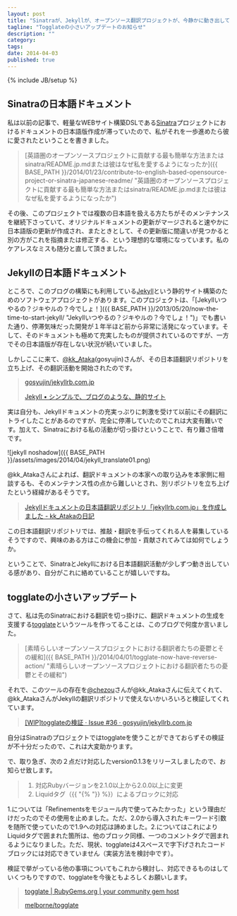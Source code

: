 ```yaml
---
layout: post
title: "Sinatraが、Jekyllが、オープンソース翻訳プロジェクトが、今静かに動き出している"
tagline: "Togglateの小さいアップデートのお知らせ"
description: ""
category: 
tags: 
date: 2014-04-03
published: true
---
```

{% include JB/setup %}

## Sinatraの日本語ドキュメント

私は以前の記事で、軽量なWEBサイト構築DSLである[Sinatra](http://www.sinatrarb.com/ "Sinatra")プロジェクトにおけるドキュメントの日本語版作成が滞っていたので、私がそれを一歩進めたら彼に愛されたということを書きました。

> [英語圏のオープンソースプロジェクトに貢献する最も簡単な方法またはsinatra/README.jp.mdまたは彼はなぜ私を愛するようになったか]({{ BASE_PATH }}/2014/01/23/contribute-to-english-based-opensource-project-or-sinatra-japanese-readme/ "英語圏のオープンソースプロジェクトに貢献する最も簡単な方法またはsinatra/README.jp.mdまたは彼はなぜ私を愛するようになったか")

その後、このプロジェクトでは複数の日本語を扱える方たちがそのメンテナンスを継続下さっていて、オリジナルドキュメントの更新がマージされると速やかに日本語版の更新が作成され、またときとして、その更新版に間違いが見つかると別の方がこれを指摘または修正する、という理想的な環境になっています。私のケアレスなミスも随分と直して頂きました。

## Jekyllの日本語ドキュメント

ところで、このブログの構築にも利用している[Jekyll](http://jekyllrb.com/ "Jekyll")という静的サイト構築のためのソフトウェアプロジェクトがあります。このプロジェクトは、「[Jekyllいつやるの？ジキやルの？今でしょ！]({{ BASE_PATH }}/2013/05/20/now-the-time-to-start-jekyll/ "Jekyllいつやるの？ジキやルの？今でしょ！")」でも書いた通り、停滞気味だった開発が１年半ほど前から非常に活発になっています。そして、そのドキュメントも極めて充実したものが提供されているのですが、一方でその日本語版が存在しない状況が続いていました。

しかしここに来て、[@kk_Ataka](https://twitter.com/kk_Ataka "ごしゅじん (kk_Ataka) on Twitter")(gosyujin)さんが、その日本語翻訳リポジトリを立ち上げ、その翻訳活動を開始されたのです。

> [gosyujin/jekyllrb.com.jp](https://github.com/gosyujin/jekyllrb.com.jp "gosyujin/jekyllrb.com.jp")
> 
> [Jekyll • シンプルで、ブログのような、静的サイト](http://gosyujin.github.io/jekyllrb.com.jp/ "Jekyll • シンプルで、ブログのような、静的サイト")

実は自分も、Jekyllドキュメントの充実っぷりに刺激を受けて以前にその翻訳にトライしたことがあるのですが、完全に停滞していたのでこれは大変有難いです。加えて、Sinatraにおける私の活動が切っ掛けということで、有り難さ倍増です。

![jekyll noshadow]({{ BASE_PATH }}/assets/images/2014/04/jekyll_translate01.png)

@kk_Atakaさんによれば、翻訳ドキュメントの本家への取り込みを本家側に相談するも、そのメンテナンス性の点から難しいとされ、別リポジトリを立ち上げたという経緯があるそうです。

> [Jekyllドキュメントの日本語翻訳リポジトリ「jekyllrb.com.jp」を作成しました - kk_Atakaの日記](http://d.hatena.ne.jp/kk_Ataka/20140314/1394723421 "Jekyllドキュメントの日本語翻訳リポジトリ「jekyllrb.com.jp」を作成しました - kk_Atakaの日記")

この日本語翻訳リポジトリでは、推敲・翻訳を手伝ってくれる人を募集しているそうですので、興味のある方はこの機会に参加・貢献されてみては如何でしょうか。

ということで、SinatraとJekyllにおける日本語翻訳活動が少しずつ動き出している感があり、自分がこれに絡めていることが嬉しいですね。

## togglateの小さいアップデート

さて、私は先のSinatraにおける翻訳を切っ掛けに、翻訳ドキュメントの生成を支援する[togglate](https://rubygems.org/gems/togglate "togglate")というツールを作ってることは、このブログで何度か言いました。

> [素晴らしいオープンソースプロジェクトにおける翻訳者たちの憂鬱とその緩和]({{ BASE_PATH }}/2014/04/01/togglate-now-have-reverse-action/ "素晴らしいオープンソースプロジェクトにおける翻訳者たちの憂鬱とその緩和")

それで、このツールの存在を[@chezou](https://twitter.com/chezou "chezou (chezou) on Twitter")さんが@kk_Atakaさんに伝えてくれて、@kk_AtakaさんがJekyllの翻訳リポジトリで使えないかいろいろと検証してくれています。

> [[WIP]togglateの検証 · Issue #36 · gosyujin/jekyllrb.com.jp](https://github.com/gosyujin/jekyllrb.com.jp/issues/36 "[WIP]togglateの検証 · Issue #36 · gosyujin/jekyllrb.com.jp")

自分はSinatraのプロジェクトではtogglateを使うことができておらずその検証が不十分だったので、これは大変助かります。

で、取り急ぎ、次の２点だけ対応したversion0.1.3をリリースしましたので、お知らせ致します。

> 1. 対応Rubyバージョンを2.1.0以上から2.0.0以上に変更
> 2. Liquidタグ（{{ "{%  "}} %}）によるブロックに対応

1.については「Refinementsをモジュール内で使ってみたかった」という理由だけだったのでその使用を止めました。ただ、2.0から導入されたキーワード引数を随所で使っていたので1.9への対応は諦めました。2.についてはこれによりLiquidタグで囲まれた箇所は、他のブロック同様、一つのコメントタグで囲まれるようになりました。ただ、現状、togglateは4スペースで字下げされたコードブロックには対応できていません（実装方法を検討中です）。

検証で挙がっている他の事項についてもこれから検討し、対応できるものはしていくつもりですので、togglateを今後ともよろしくお願いします。


> [togglate | RubyGems.org | your community gem host](https://rubygems.org/gems/togglate "togglate | RubyGems.org | your community gem host")
> 
> [melborne/togglate](https://github.com/melborne/togglate "melborne/togglate")
